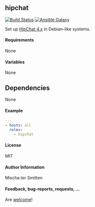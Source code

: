 ## hipchat

[![Build Status](https://travis-ci.org/Oefenweb/ansible-hipchat.svg?branch=master)](https://travis-ci.org/Oefenweb/ansible-hipchat) [![Ansible Galaxy](http://img.shields.io/badge/ansible--galaxy-hipchat-blue.svg)](https://galaxy.ansible.com/Oefenweb/hipchat/)

Set up [HipChat 4.x](https://www.hipchat.com/) in Debian-like systems.

#### Requirements

None

#### Variables

None

## Dependencies

None

#### Example

```yaml
---
- hosts: all
  roles:
    - hipchat
```

#### License

MIT

#### Author Information

Mischa ter Smitten

#### Feedback, bug-reports, requests, ...

Are [welcome](https://github.com/Oefenweb/ansible-hipchat/issues)!

